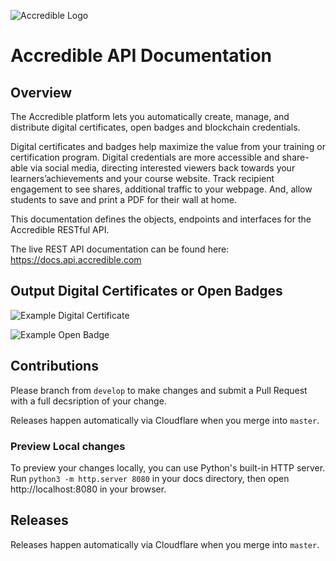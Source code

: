 ![Accredible Logo](https://s3.amazonaws.com/accredible-cdn/accredible_logo_xs.png)

# Accredible API Documentation

Overview
--------
The Accredible platform lets you automatically create, manage, and distribute digital certificates, open badges and blockchain credentials.

Digital certificates and badges help maximize the value from your training or certification program. Digital credentials are more accessible and share-able via social media, directing interested viewers back towards your learners’achievements and your course website. Track recipient engagement to see shares, additional traffic to your webpage. And, allow students to save and print a PDF for their wall at home.

This documentation defines the objects, endpoints and interfaces for the Accredible RESTful API.

The live REST API documentation can be found here: https://docs.api.accredible.com

Output Digital Certificates or Open Badges
--------------
![Example Digital Certificate](https://s3.amazonaws.com/accredible-cdn/features_page_recipient_md.png)

![Example Open Badge](https://s3.amazonaws.com/accredible-cdn/features_page_open_badges_md.png)

Contributions
--------------
Please branch from `develop` to make changes and submit a Pull Request with a full decsription of your change.

Releases happen automatically via Cloudflare when you merge into `master`.

### Preview Local changes

To preview your changes locally, you can use Python's built-in HTTP server. Run `python3 -m http.server 8080` in your docs directory, then open http://localhost:8080 in your browser.

Releases
--------------
Releases happen automatically via Cloudflare when you merge into `master`.
